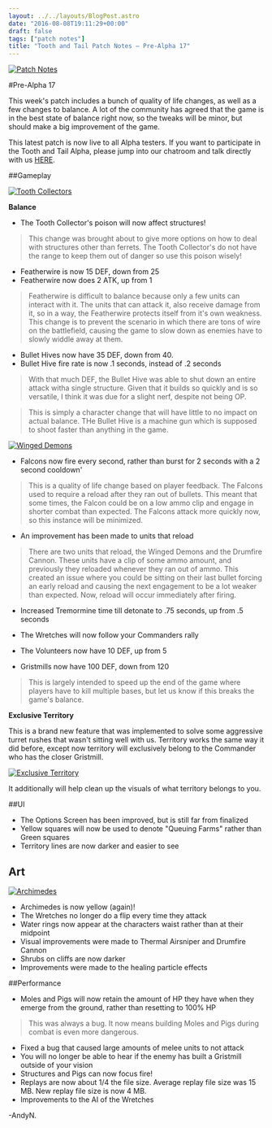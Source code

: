 ```yaml
---
layout: ../../layouts/BlogPost.astro
date: "2016-08-08T19:11:29+00:00"
draft: false
tags: ["patch notes"]
title: "Tooth and Tail Patch Notes – Pre-Alpha 17"
---
```


[![Patch Notes](http://i.imgur.com/s38tpsj.png "Patch Notes")](http://i.imgur.com/s38tpsj.png)

#Pre-Alpha 17

This week's patch includes a bunch of quality of life changes, as well as a few changes to balance. A lot of the community has agreed that the game is in the best state of balance right now, so the tweaks will be minor, but should make a big improvement of the game.

This latest patch is now live to all Alpha testers. If you want to participate in the Tooth and Tail Alpha, please jump into our chatroom and talk directly with us [HERE](http://www.pocketwatchgames.com/chat.html).

##Gameplay

[![Tooth Collectors](http://i.imgur.com/0isawbg.png "Tooth Collectors")](http://i.imgur.com/PTWwX7H.png)

**Balance**

- The Tooth Collector's poison will now affect structures!

> This change was brought about to give more options on how to deal with structures other than ferrets. The Tooth Collector's do not have the range to keep them out of danger so use this poison wisely!

- Featherwire is now 15 DEF, down from 25
- Featherwire now does 2 ATK, up from 1

> Featherwire is difficult to balance because only a few units can interact with it. The units that can attack it, also receive damage from it, so in a way, the Featherwire protects itself from it's own weakness. This change is to prevent the scenario in which there are tons of wire on the battlefield, causing the game to slow down as enemies have to slowly widdle away at them.

- Bullet Hives now have 35 DEF, down from 40.
- Bullet Hive fire rate is now .1 seconds, instead of .2 seconds

> With that much DEF, the Bullet Hive was able to shut down an entire attack witha single structure. Given that it builds so quickly and is so versatile, I think it was due for a slight nerf, despite not being OP.

> This is simply a character change that will have little to no impact on actual balance. THe Bullet Hive is a machine gun which is supposed to shoot faster than anything in the game.

[![Winged Demons](https://media.giphy.com/media/3o7TKz4UB7Kw0bH9ao/giphy.gif "Winged Demons")](https://media.giphy.com/media/3o7TKz4UB7Kw0bH9ao/giphy.gif)

- Falcons now fire every second, rather than burst for 2 seconds with a 2 second cooldown'

> This is a quality of life change based on player feedback. The Falcons used to require a reload after they ran out of bullets. This meant that some times, the Falcon could be on a low ammo clip and engage in shorter combat than expected. The Falcons attack more quickly now, so this instance will be minimized.

- An improvement has been made to units that reload

> There are two units that reload, the Winged Demons and the Drumfire Cannon. These units have a clip of some ammo amount, and previously they reloaded whenever they ran out of ammo. This created an issue where you could be sitting on their last bullet forcing an early reload and causing the next engagement to be a lot weaker than expected. Now, reload will occur immediately after firing.

- Increased Tremormine time till detonate to .75 seconds, up from .5 seconds

- The Wretches will now follow your Commanders rally

- The Volunteers now have 10 DEF, up from 5

- Gristmills now have 100 DEF, down from 120

> This is largely intended to speed up the end of the game where players have to kill multiple bases, but let us know if this breaks the game's balance.

**Exclusive Territory**

This is a brand new feature that was implemented to solve some aggressive turret rushes that wasn't sitting well with us. Territory works the same way it did before, except now territory will exclusively belong to the Commander who has the closer Gristmill.

[![Exclusive Territory](http://i.imgur.com/wNkpmdo.png "Exclusive Territory")](http://i.imgur.com/wNkpmdo.png)

It additionally will help clean up the visuals of what territory belongs to you.

##UI

- The Options Screen has been improved, but is still far from finalized
- Yellow squares will now be used to denote "Queuing Farms" rather than Green squares
- Territory lines are now darker and easier to see

## Art

[![Archimedes](http://i.imgur.com/9XiAKrS.png "Archimedes")](http://i.imgur.com/9XiAKrS.png)

- Archimedes is now yellow (again)!
- The Wretches no longer do a flip every time they attack
- Water rings now appear at the characters waist rather than at their midpoint
- Visual improvements were made to Thermal Airsniper and Drumfire Cannon
- Shrubs on cliffs are now darker
- Improvements were made to the healing particle effects

##Performance

- Moles and Pigs will now retain the amount of HP they have when they emerge from the ground, rather than resetting to 100% HP

> This was always a bug. It now means building Moles and Pigs during combat is even more dangerous.

- Fixed a bug that caused large amounts of melee units to not attack
- You will no longer be able to hear if the enemy has built a Gristmill outside of your vision
- Structures and Pigs can now focus fire!
- Replays are now about 1/4 the file size. Average replay file size was 15 MB. New replay file size is now 4 MB.
- Improvements to the AI of the Wretches

-AndyN.
